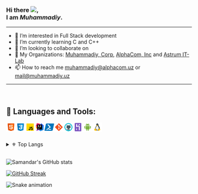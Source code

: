 ### Hi there <img src="https://raw.githubusercontent.com/samandareo/samandareo/master/wave.gif" width="20px">, <br /> I am *Muhammadiy*.


---

- 👀 I’m interested in Full Stack development<br />
- 🌱 I’m currently learning C and C++<br />
- 💞️ I’m looking to collaborate on<br />
- 👥 My Organizations: [Muhammadiy, Corp](https://github.com/muhammadiy-corp), [AlphaCom, Inc](https://github.com/alphacom-inc) and [Astrum IT-Lab](https://github.com/astrum-team)<br />
- 📫 How to reach me muhammadiy@alphacom.uz or mail@muhammadiy.uz<br />

---

<br />

## 🔨 Languages and Tools:

[<img align="left" alt="HTML" width="26px" src="./techs/html.svg" />][html]
[<img align="left" alt="CSS" width="26px" src="./techs/css.svg" />][css]
[<img align="left" alt="JavaScript" width="26px" src="./techs/javascript.svg" />][javascript]
[<img align="left" alt="IntelliJ IDEA" width="26px" src="./techs/intellij.svg" />][jetbrains]
[<img align="left" alt="Powershell" width="26px" src="./techs/powershell.svg" />][powershell]
[<img align="left" alt="Git" width="26px" src="./techs/git.svg" />][git]
[<img align="left" alt="GitHub" width="26px" src="./techs/github.svg" />][github]
[<img align="left" alt="Heroku" width="26px" src="./techs/heroku.svg" />][heroku]
[<img align="left" alt="Android" width="26px" src="./techs/android.svg" />][android]
[<img align="left" alt="Linux" width="26px" src="./techs/linux.svg" />][linux]

<br />
<br />

<br />

<details>

  <summary>⚜ Top Langs</summary>

  <br />

![Top langs](https://github-readme-stats.vercel.app/api/top-langs/?username=MuhammadiyDev&theme=algolia&layout=compact)

</details>

<br />




![Samandar's GitHub stats](https://github-readme-stats.vercel.app/api?username=MuhammadiyDev&count_private=true&show_icons=true&theme=algolia&include_all_commits=true)

[![GitHub Streak](https://github-readme-streak-stats.herokuapp.com?user=MuhammadiyDev&theme=algolia&date_format=j%20M%5B%20Y%5D)](https://github.com/MuhammadiyDev)

![Snake animation](https://github.com/samandareo/samandareo/blob/main/snake.svg)




[html]: https://www.w3schools.com/html/default.asp
[css]: https://www.w3schools.com/css/default.asp
[javascript]: https://www.javascript.com/
[vscode]: https://code.visualstudio.com/
[jetbrains]: https://www.jetbrains.com/
[powershell]: https://docs.microsoft.com/en-us/powershell/
[git]: https://git-scm.com/
[github]: https://github.com
[heroku]: https://www.heroku.com/
[android]: https://www.android.com/
[linux]: https://www.linux.org/
[windows]: https://www.microsoft.com/en-us/windows
